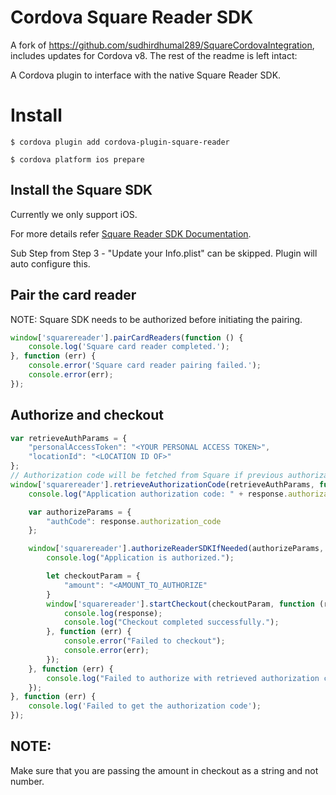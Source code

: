 # Cordova Square Reader SDK

A fork of https://github.com/sudhirdhumal289/SquareCordovaIntegration, includes updates for Cordova v8.
The rest of the readme is left intact:

A Cordova plugin to interface with the native Square Reader SDK.

# Install

`$ cordova plugin add cordova-plugin-square-reader`

`$ cordova platform ios prepare` 

## Install the Square SDK

Currently we only support iOS.

For more details refer [Square Reader SDK Documentation](https://docs.connect.squareup.com/payments/readersdk/setup-ios).

Sub Step from Step 3 - "Update your Info.plist" can be skipped. Plugin will auto configure this.

## Pair the card reader

NOTE: Square SDK needs to be authorized before initiating the pairing.

```javascript
window['squarereader'].pairCardReaders(function () {
    console.log('Square card reader completed.');
}, function (err) {
    console.error('Square card reader pairing failed.');
    console.error(err);
});
```

## Authorize and checkout

```javascript
var retrieveAuthParams = {
    "personalAccessToken": "<YOUR PERSONAL ACCESS TOKEN>",
    "locationId": "<LOCATION ID OF>"
};
// Authorization code will be fetched from Square if previous authorization code is expired/empty
window['squarereader'].retrieveAuthorizationCode(retrieveAuthParams, function (response) {
    console.log("Application authorization code: " + response.authorization_code);

    var authorizeParams = {
        "authCode": response.authorization_code
    };

    window['squarereader'].authorizeReaderSDKIfNeeded(authorizeParams, function () {
        console.log("Application is authorized.");

        let checkoutParam = {
            "amount": "<AMOUNT_TO_AUTHORIZE"
        }
        window['squarereader'].startCheckout(checkoutParam, function (response) {
            console.log(response);
            console.log("Checkout completed successfully.");
        }, function (err) {
            console.error("Failed to checkout");
            console.error(err);
        });
    }, function (err) {
        console.log("Failed to authorize with retrieved authorization code.");
    });
}, function (err) {
    console.log('Failed to get the authorization code');
});
```
## NOTE:

Make sure that you are passing the amount in checkout as a string and not number.